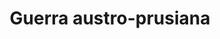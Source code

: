 ﻿---
title: "Guerra austro-prusiana"
permalink: periodes_360.html
layout: periode
dataInici: 1866-06-14
dataFi: 1866-08-23
sidebar: periodes
pares:
  - id: 471
    title: "Época Victoriana"
    dataInici: "(1837)"
    dataFi: "(1901)"

fills:
  - id: 361
    title: "Batalla de Sadowa"
    dataInici: "(1866-07-03)"

jocsPrincipals:
  - title: "The Sadow Campaign"
    bggId: 204103

  - title: "Austro-Prussian War"
    bggId: 4124
    dataInici: 
    dataFi: 

jocsEscenaris:
jocsEpoca:
jocsEpocaEscenaris:
---
